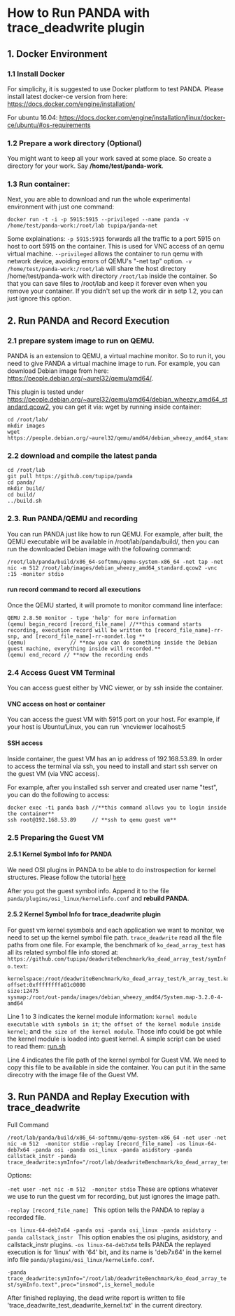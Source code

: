 # How to Run PANDA with trace_deadwrite plugin

## 1. Docker Environment

### 1.1 Install Docker
For simplicity, it is suggested to use Docker platform to test PANDA. 
Please install latest docker-ce version from here: https://docs.docker.com/engine/installation/

For ubuntu 16.04: https://docs.docker.com/engine/installation/linux/docker-ce/ubuntu/#os-requirements

### 1.2 Prepare a work directory (Optional)

You might want to keep all your work saved at some place. So create a directory for your work. Say **/home/test/panda-work**.

### 1.3 Run container:

Next, you are able to download and run the whole experimental environment with just one command:

`docker run -t -i -p 5915:5915 --privileged --name panda -v /home/test/panda-work:/root/lab tupipa/panda-net`

Some explainations: 
`-p 5915:5915` forwards all the traffic to a port 5915 on host to oort 5915 on the container. This is used for VNC access of an qemu virtual machine. 
`--privileged` allows the container to run qemu with network device, avoiding errors of QEMU's "-net tap" option.
`-v /home/test/panda-work:/root/lab` will share the host directory /home/test/panda-work with directory `/root/lab` inside the container.
So that you can save files to /root/lab and keep it forever even when you remove your container. 
If you didn't set up the work dir in setp 1.2, you can just ignore this option.

## 2. Run PANDA and Record Execution

### 2.1 prepare system image to run on QEMU.

PANDA is an extension to QEMU, a virtual machine monitor. So to run it, you need to give PANDA a virtual machine image to run.
For example, you can download Debian image from here: https://people.debian.org/~aurel32/qemu/amd64/.

This plugin is tested under https://people.debian.org/~aurel32/qemu/amd64/debian_wheezy_amd64_standard.qcow2, you can get it via:
wget by running inside container:
```
cd /root/lab/
mkdir images
wget https://people.debian.org/~aurel32/qemu/amd64/debian_wheezy_amd64_standard.qcow2 
```

### 2.2 download and compile the latest panda

```
cd /root/lab
git pull https://github.com/tupipa/panda
cd panda/
mkdir build/
cd build/
../build.sh
```

### 2.3. Run PANDA/QEMU and recording

You can run PANDA just like how to run QEMU. 
For example, after built, the QEMU executable will be available in /root/lab/panda/build/, 
then you can run the downloaded Debian image with the following command:
```
/root/lab/panda/build/x86_64-softmmu/qemu-system-x86_64 -net tap -net nic -m 512 /root/lab/images/debian_wheezy_amd64_standard.qcow2 -vnc :15 -monitor stdio
```

#### run record command to record all executions

Once the QEMU started, it will promote to monitor command line interface:
```
QEMU 2.8.50 monitor - type 'help' for more information
(qemu) begin_record [record_file_name] //**this command starts recording, execution record will be written to [record_file_name]-rr-snp, and [record_file_name]-rr-nondet.log **
(qemu)              // **now you can do something inside the Debian guest machine, everything inside will recorded.**
(qemu) end_record // **now the recording ends
```

### 2.4 Access Guest VM Terminal

You can access guest either by VNC viewer, or by ssh inside the container. 
#### VNC access on host or container
You can access the guest VM with 5915 port on your host. 
For example, if your host is Ubuntu/Linux, you can run `vncviewer localhost:5

#### SSH access
Inside container, the guest VM has an ip address of 192.168.53.89. 
In order to access the terminal via ssh, you need to install and start ssh server on the guest VM (via VNC access).

For example, after you installed ssh server and created user name "test", you can do the following to access:

```
docker exec -ti panda bash //**this command allows you to login inside the container**
ssh root@192.168.53.89     // **ssh to qemu guest vm**
```

### 2.5 Preparing the Guest VM

#### 2.5.1 Kernel Symbol Info for PANDA

We need OSI plugins in PANDA to be able to do instrospection for kernel structures.
Please follow the tutorial [here](https://github.com/tupipa/panda/blob/deadspyCCT/panda/plugins/osi_linux/USAGE.md)

After you got the guest symbol info. Append it to the file `panda/plugins/osi_linux/kernelinfo.conf` and **rebuild PANDA**.

#### 2.5.2 Kernel Symbol Info for trace_deadwrite plugin

For guest vm kernel sysmbols and each application we want to monitor, we need to set up the kernel symbol file path. 
`trace_deadwrite` read all the file paths from one file. 
For example, the benchmark of `ko_dead_array_test` has all its related symbol file info stored at:
`https://github.com/tupipa/deadwriteBenchmark/ko_dead_array_test/symInfo.text`:
```
kernelspace:/root/deadwriteBenchmark/ko_dead_array_test/k_array_test.ko
offset:0xffffffffa01c0000
size:12475
sysmap:/root/out-panda/images/debian_wheezy_amd64/System.map-3.2.0-4-amd64
```

Line 1 to 3 indicates the kernel module information: 
`kernel module executable with symbols in it`; 
`the offset of the kernel module inside kernel`; and
`the size of the kernel module`.
Those info could be got while the kernel module is loaded into guest kernel. 
A simple script can be used to read them: [run.sh](https://github.com/tupipa/deadwriteBenchmark/blob/master/ko_dead_array_test/run.sh)

Line 4 indicates the file path of the kernel symbol for Guest VM. 
We need to copy this file to be available in side the container.
You can put it in the same direcotry with the image file of the Guest VM.

## 3. Run PANDA and Replay Execution with trace_deadwrite

Full Command
```
/root/lab/panda/build/x86_64-softmmu/qemu-system-x86_64 -net user -net nic -m 512  -monitor stdio -replay [record_file_name] -os linux-64-deb7x64 -panda osi -panda osi_linux -panda asidstory -panda callstack_instr -panda trace_deadwrite:symInfo="/root/lab/deadwriteBenchmark/ko_dead_array_test/symInfo.text",proc="insmod",is_kernel_module
```

Options:

`
-net user -net nic -m 512  -monitor stdio
`
These are options whatever we use to run the guest vm for recording, but just ignores the image path.


`
-replay [record_file_name] 
`
This option tells the PANDA to replay a recorded file.


`
-os linux-64-deb7x64 -panda osi -panda osi_linux -panda asidstory -panda callstack_instr 
`
This option enables the osi plugins, asidstory, and callstack_instr plugins. `-os linux-64-deb7x64` tells PANDA the replayed execution is for 'linux' with '64' bit, and its name is 'deb7x64' in the kernel info file `panda/plugins/osi_linux/kernelinfo.conf`.

`
-panda trace_deadwrite:symInfo="/root/lab/deadwriteBenchmark/ko_dead_array_test/symInfo.text",proc="insmod",is_kernel_module
`

After finished replaying, the dead write report is written to file 'trace_deadwrite_test_deadwrite_kernel.txt' in the current directory.

